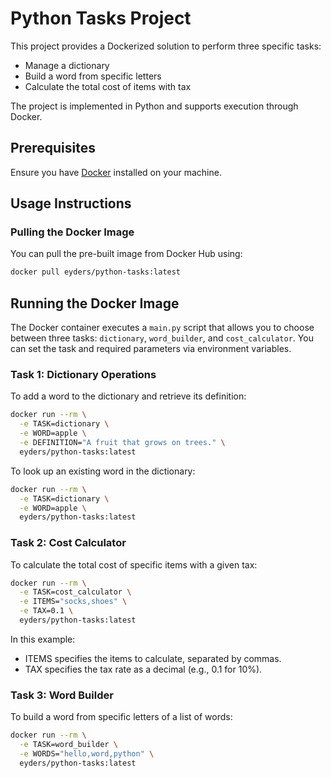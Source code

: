 # Python Tasks Project

This project provides a Dockerized solution to perform three specific tasks: 
- Manage a dictionary
- Build a word from specific letters
- Calculate the total cost of items with tax

The project is implemented in Python and supports execution through Docker.

## Prerequisites

Ensure you have [Docker](https://www.docker.com/) installed on your machine.

## Usage Instructions

### Pulling the Docker Image
You can pull the pre-built image from Docker Hub using:
```bash
docker pull eyders/python-tasks:latest
````

## Running the Docker Image
The Docker container executes a `main.py` script that allows you to choose between three tasks: `dictionary`, `word_builder`, and `cost_calculator`. You can set the task and required parameters via environment variables.

### Task 1: Dictionary Operations
To add a word to the dictionary and retrieve its definition:
```bash
docker run --rm \
  -e TASK=dictionary \
  -e WORD=apple \
  -e DEFINITION="A fruit that grows on trees." \
  eyders/python-tasks:latest
```

To look up an existing word in the dictionary:
```bash
docker run --rm \
  -e TASK=dictionary \
  -e WORD=apple \
  eyders/python-tasks:latest
```


### Task 2: Cost Calculator
To calculate the total cost of specific items with a given tax:
```bash
docker run --rm \
  -e TASK=cost_calculator \
  -e ITEMS="socks,shoes" \
  -e TAX=0.1 \
  eyders/python-tasks:latest
```
In this example:

- ITEMS specifies the items to calculate, separated by commas.
- TAX specifies the tax rate as a decimal (e.g., 0.1 for 10%).

### Task 3: Word Builder
To build a word from specific letters of a list of words:
```bash
docker run --rm \
  -e TASK=word_builder \
  -e WORDS="hello,word,python" \
  eyders/python-tasks:latest
```